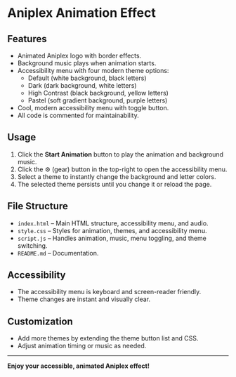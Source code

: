 # Aniplex Animation Effect

## Features

- Animated Aniplex logo with border effects.
- Background music plays when animation starts.
- Accessibility menu with four modern theme options:
  - Default (white background, black letters)
  - Dark (dark background, white letters)
  - High Contrast (black background, yellow letters)
  - Pastel (soft gradient background, purple letters)
- Cool, modern accessibility menu with toggle button.
- All code is commented for maintainability.

## Usage

1. Click the **Start Animation** button to play the animation and background music.
2. Click the ⚙️ (gear) button in the top-right to open the accessibility menu.
3. Select a theme to instantly change the background and letter colors.
4. The selected theme persists until you change it or reload the page.

## File Structure

- `index.html` – Main HTML structure, accessibility menu, and audio.
- `style.css` – Styles for animation, themes, and accessibility menu.
- `script.js` – Handles animation, music, menu toggling, and theme switching.
- `README.md` – Documentation.

## Accessibility

- The accessibility menu is keyboard and screen-reader friendly.
- Theme changes are instant and visually clear.

## Customization

- Add more themes by extending the theme button list and CSS.
- Adjust animation timing or music as needed.

---

**Enjoy your accessible, animated Aniplex effect!**
